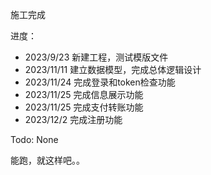 施工完成

进度：

+ 2023/9/23 新建工程，测试模版文件
+ 2023/11/11 建立数据模型，完成总体逻辑设计
+ 2023/11/24 完成登录和token检查功能
+ 2023/11/25 完成信息展示功能
+ 2023/11/25 完成支付转账功能
+ 2023/12/2 完成注册功能

Todo:
None

能跑，就这样吧。。
